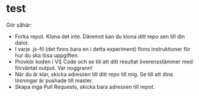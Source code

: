 # test

Gör såhär:
- Forka repot. Klona det inte. Däremot kan du klona *ditt* repo sen till din dator.
- I varje .js-fil (det finns bara en i detta experiment) finns instruktioner för hur du ska lösa uppgiften.
- Provkör koden i VS Code och se till att ditt resultat överensstämmer med förväntat output. Var noggrann!
- När du är klar, skicka adressen till ditt repo till mig. Se till att dina lösningar är pushade till master.
- Skapa inga Pull Requests, skicka bara adressen till repot.
